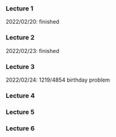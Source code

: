 ### Lecture 1 <br>
2022/02/20: finished
### Lecture 2 <br>
2022/02/23: finished
### Lecture 3 <br>
2022/02/24: 1219/4854 birthday problem
### Lecture 4 <br>

### Lecture 5 <br>

### Lecture 6 <br>